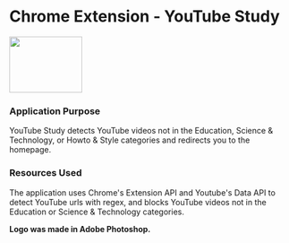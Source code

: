 # Chrome Extension - YouTube Study
<img src="https://github.com/erics98/ChromeExtension/blob/master/icon.png" width="130" height="100">

### Application Purpose
YouTube Study detects YouTube videos not in the Education, Science & Technology, or Howto & Style categories and redirects you to the homepage. 

### Resources Used
The application uses Chrome's Extension API and Youtube's Data API to detect YouTube urls with regex, and blocks YouTube videos not in the Education or Science & Technology categories.


**Logo was made in Adobe Photoshop.**
